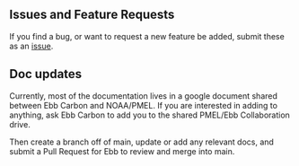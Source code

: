 ## Issues and Feature Requests
If you find a bug, or want to request a new feature be added, submit these as an [issue](https://github.com/ebbcarbon/shearwater/issues).

## Doc updates
Currently, most of the documentation lives in a google document shared between Ebb Carbon and NOAA/PMEL. If you are interested in adding to anything, ask Ebb Carbon to add you to the shared PMEL/Ebb Collaboration drive.

Then create a branch off of main, update or add any relevant docs, and submit a Pull Request for Ebb to review and merge into main.